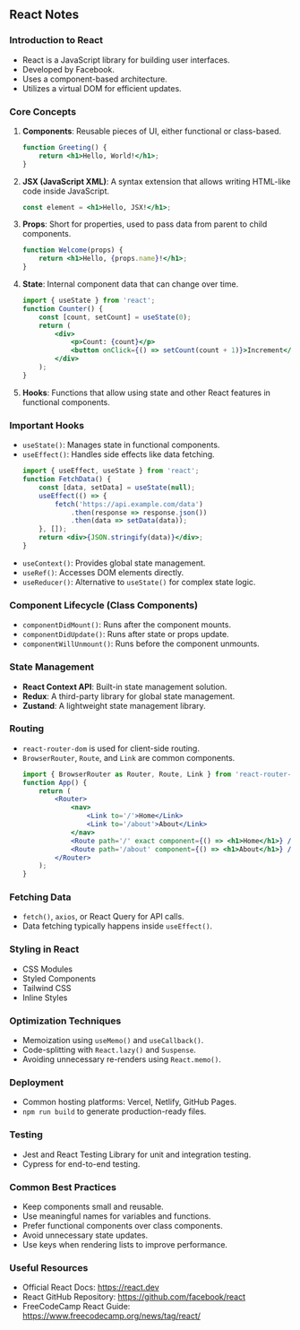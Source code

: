 ## React Notes

### Introduction to React
- React is a JavaScript library for building user interfaces.
- Developed by Facebook.
- Uses a component-based architecture.
- Utilizes a virtual DOM for efficient updates.

### Core Concepts
1. **Components**: Reusable pieces of UI, either functional or class-based.
   ```jsx
   function Greeting() {
       return <h1>Hello, World!</h1>;
   }
   ```
2. **JSX (JavaScript XML)**: A syntax extension that allows writing HTML-like code inside JavaScript.
   ```jsx
   const element = <h1>Hello, JSX!</h1>;
   ```
3. **Props**: Short for properties, used to pass data from parent to child components.
   ```jsx
   function Welcome(props) {
       return <h1>Hello, {props.name}!</h1>;
   }
   ```
4. **State**: Internal component data that can change over time.
   ```jsx
   import { useState } from 'react';
   function Counter() {
       const [count, setCount] = useState(0);
       return (
           <div>
               <p>Count: {count}</p>
               <button onClick={() => setCount(count + 1)}>Increment</button>
           </div>
       );
   }
   ```
5. **Hooks**: Functions that allow using state and other React features in functional components.

### Important Hooks
- `useState()`: Manages state in functional components.
- `useEffect()`: Handles side effects like data fetching.
   ```jsx
   import { useEffect, useState } from 'react';
   function FetchData() {
       const [data, setData] = useState(null);
       useEffect(() => {
           fetch('https://api.example.com/data')
               .then(response => response.json())
               .then(data => setData(data));
       }, []);
       return <div>{JSON.stringify(data)}</div>;
   }
   ```
- `useContext()`: Provides global state management.
- `useRef()`: Accesses DOM elements directly.
- `useReducer()`: Alternative to `useState()` for complex state logic.

### Component Lifecycle (Class Components)
- `componentDidMount()`: Runs after the component mounts.
- `componentDidUpdate()`: Runs after state or props update.
- `componentWillUnmount()`: Runs before the component unmounts.

### State Management
- **React Context API**: Built-in state management solution.
- **Redux**: A third-party library for global state management.
- **Zustand**: A lightweight state management library.

### Routing
- `react-router-dom` is used for client-side routing.
- `BrowserRouter`, `Route`, and `Link` are common components.
   ```jsx
   import { BrowserRouter as Router, Route, Link } from 'react-router-dom';
   function App() {
       return (
           <Router>
               <nav>
                   <Link to='/'>Home</Link>
                   <Link to='/about'>About</Link>
               </nav>
               <Route path='/' exact component={() => <h1>Home</h1>} />
               <Route path='/about' component={() => <h1>About</h1>} />
           </Router>
       );
   }
   ```

### Fetching Data
- `fetch()`, `axios`, or React Query for API calls.
- Data fetching typically happens inside `useEffect()`.

### Styling in React
- CSS Modules
- Styled Components
- Tailwind CSS
- Inline Styles

### Optimization Techniques
- Memoization using `useMemo()` and `useCallback()`.
- Code-splitting with `React.lazy()` and `Suspense`.
- Avoiding unnecessary re-renders using `React.memo()`.

### Deployment
- Common hosting platforms: Vercel, Netlify, GitHub Pages.
- `npm run build` to generate production-ready files.

### Testing
- Jest and React Testing Library for unit and integration testing.
- Cypress for end-to-end testing.

### Common Best Practices
- Keep components small and reusable.
- Use meaningful names for variables and functions.
- Prefer functional components over class components.
- Avoid unnecessary state updates.
- Use keys when rendering lists to improve performance.

### Useful Resources
- Official React Docs: https://react.dev
- React GitHub Repository: https://github.com/facebook/react
- FreeCodeCamp React Guide: https://www.freecodecamp.org/news/tag/react/

